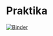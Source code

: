 # Praktika
[![Binder]()](https://hub.gke2.mybinder.org/user/denisbogachev-praktika-jsdqdmmh/doc/tree/DZ1.ipynb)
